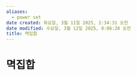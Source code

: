```yaml
---
aliases:
  - power set
date created: 화요일, 3월 11일 2025, 2:34:31 오전
date modified: 수요일, 3월 12일 2025, 8:06:28 오전
title: 멱집합
---
```


# 멱집합
